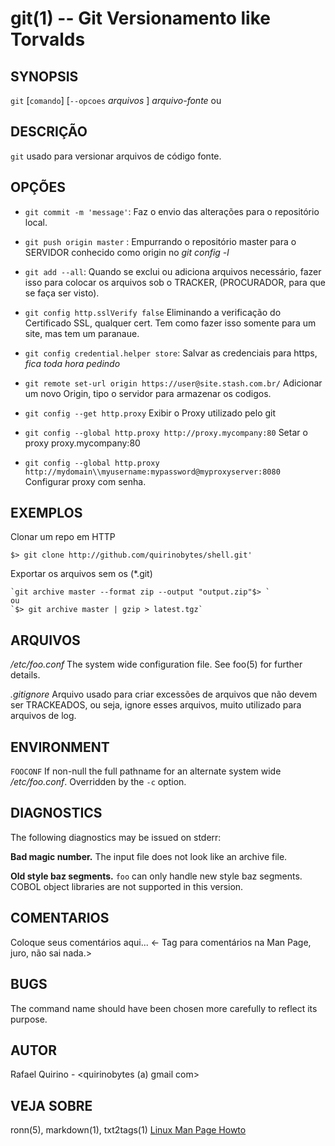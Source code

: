git(1) -- Git Versionamento like Torvalds
===============================================


SYNOPSIS
--------

`git` [`comando`] [`--opcoes` *arquivos* ] *arquivo-fonte* ou

DESCRIÇÃO
---------

`git` usado para versionar arquivos de código fonte.

OPÇÕES
------

* `git commit -m 'message'`:
	Faz o envio das alterações para o repositório local.

* `git push origin master` :
	Empurrando o repositório master para o SERVIDOR conhecido como origin no *git config -l*

* `git add --all`:
	Quando se exclui ou adiciona arquivos necessário, fazer isso para colocar os arquivos sob o TRACKER, (PROCURADOR, para que se faça ser visto).


* `git config http.sslVerify false`
	Eliminando a verificação do Certificado SSL, qualquer cert. Tem como fazer isso somente para um site, mas tem um paranaue.

* `git config credential.helper store`:
	Salvar as credenciais para https, *fica toda hora pedindo*

* `git remote set-url origin https://user@site.stash.com.br/`
	Adicionar um novo Origin, tipo o servidor para armazenar os codigos.

* `git config --get http.proxy`
	Exibir o Proxy utilizado pelo git

* `git config --global http.proxy http://proxy.mycompany:80`
	Setar o proxy proxy.mycompany:80


* `git config --global http.proxy http://mydomain\\myusername:mypassword@myproxyserver:8080`
	Configurar proxy com senha.

EXEMPLOS
--------

Clonar um repo em HTTP

   `$> git clone http://github.com/quirinobytes/shell.git'`

Exportar os arquivos sem os (\*.git)

	`git archive master --format zip --output "output.zip"$> `
	ou
	`$> git archive master | gzip > latest.tgz`

ARQUIVOS
--------

*/etc/foo.conf*
  The system wide configuration file. See foo(5) for further details.

*.gitignore*
	Arquivo usado para criar excessões de arquivos que não devem ser TRACKEADOS, ou seja, ignore esses arquivos,
	muito utilizado para arquivos de log.

ENVIRONMENT
-----------

`FOOCONF`
  If non-null the full pathname for an alternate system wide */etc/foo.conf*.
  Overridden by the `-c` option.

DIAGNOSTICS
-----------

The following diagnostics may be issued on stderr:

**Bad magic number.**
  The input file does not look like an archive file.

**Old style baz segments.**
  `foo` can only handle new style baz segments. COBOL object libraries are not
  supported in this version.

COMENTARIOS
-----------

Coloque seus comentários aqui...
<- Tag para comentários na Man Page, juro, não sai nada.>

BUGS
----

The command name should have been chosen more carefully to reflect its
purpose.

AUTOR
-----

Rafael Quirino - <quirinobytes (a) gmail com>

VEJA SOBRE
----------

ronn(5), markdown(1), txt2tags(1) [Linux Man Page Howto](
http://www.schweikhardt.net/man_page_howto.html)
